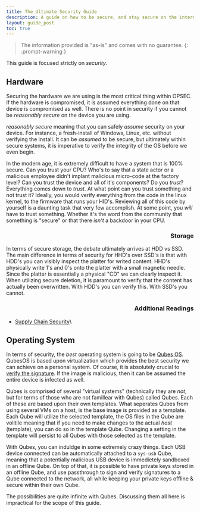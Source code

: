 ```yaml
---
title: The Ultimate Security Guide
description: A guide on how to be secure, and stay secure on the internet.
layout: guide_post
toc: true
---
```


> The information provided is "as-is" and comes with no guarantee.
{: .prompt-warning }

This guide is focused strictly on *security*.

## Hardware

Securing the hardware we are using is the most critical thing within OPSEC. If the hardware is compromised, it is assumed everything done on that device is compromised as well. There is no point in security if you cannot be *reasonably secure* on the device you are using.

*reasonably secure* meaning that you can safely *assume* security on your device. For instance, a fresh-install of Windows, Linux, etc. without verifying the install. It can be *assumed* to be secure, but ultimately within secure systems, it is imperative to verify the integrity of the OS before we even begin.

In the modern age, it is extremely difficult to have a system that is 100% secure. Can you trust your CPU? Who's to say that a state actor or a malicious employee didn't implant malicious micro-code at the factory level? Can you trust the device and all of it's components? Do you *trust*? Everything comes down to *trust*. At what point can you trust something and not trust it? Ideally, you would verify everything from the code in the linux kernel, to the firmware that runs your HID's. Reviewing all of this code by yourself is a daunting task that very few accomplish. At some point, you *will* have to trust something. Whether it's the word from the community that something is "secure" or that there *isn't* a backdoor in your CPU.

<div style='text-align: right;'>
    <h3>Storage</h3>
</div>

In terms of secure storage, the debate ultimately arrives at HDD vs SSD. The main difference in terms of security for HHD's over SSD's is that with HDD's you can visibly inspect the platter for writed content. HHD's physically write 1's and 0's onto the platter with a small magnetic needle. Since the platter is essentially a physical "CD" we can clearly inspect it. When utilizing secure deletion, it is paramount to verify that the content has actually been overwritten. With HDD's you can verify this. With SSD's you cannot.

<div style='text-align: right;'>
    <h3>Additional Readings</h3>
</div>

- [Supply Chain Security](https://en.wikipedia.org/wiki/Supply_chain_security)\

## Operating System

In terms of security, the *best* operating system is going to be [Qubes OS](https://www.qubes-os.org/). QubesOS is based upon virtualization which provides the best security we can achieve on a personal system. Of course, it is absolutely crucial to [verify the signature](https://www.qubes-os.org/security/verifying-signatures/). If the image is malicious, then it can be assumed the entire device is infected as well.

Qubes is comprised of several "virtual systems" (technically they are *not*, but for terms of those who are not famillear with Qubes) called Qubes. Each of these are based upon their own templates. What seperates Qubes from using several VMs on a host, is the base image is provided as a template. Each Qube will utilize the selected template, the OS files in the Qube are volitile meaning that if you need to make changes to the actual *host* (template), you can do so in the template Qube. Changing a setting in the template will persist to all Qubes with those selected as the template.

With Qubes, you can induldge in some extremely crazy things. Each USB device connected can be automatically attached to a ``sys-usb`` Qube, meaning that a potentially malicious USB device is immedietely sandboxed in an offline Qube. On top of that, it is possible to have private keys stored in an offline Qube, and use passthrough to sign and verify signatures to a Qube connected to the network, all while keeping your private keys offline & secure within their own Qube.

The possibilities are quite infinite with Qubes. Discussing them all here is impractical for the scope of this guide.
